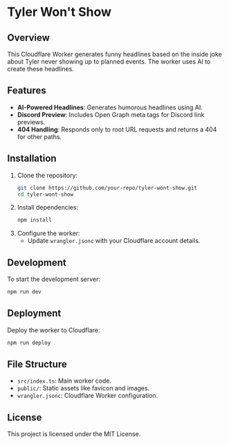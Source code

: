 # Tyler Won't Show

## Overview
This Cloudflare Worker generates funny headlines based on the inside joke about Tyler never showing up to planned events. The worker uses AI to create these headlines.

## Features
- **AI-Powered Headlines**: Generates humorous headlines using AI.
- **Discord Preview**: Includes Open Graph meta tags for Discord link previews.
- **404 Handling**: Responds only to root URL requests and returns a 404 for other paths.

## Installation
1. Clone the repository:
   ```bash
   git clone https://github.com/your-repo/tyler-wont-show.git
   cd tyler-wont-show
   ```
2. Install dependencies:
   ```bash
   npm install
   ```
3. Configure the worker:
   - Update `wrangler.jsonc` with your Cloudflare account details.

## Development
To start the development server:
```bash
npm run dev
```

## Deployment
Deploy the worker to Cloudflare:
```bash
npm run deploy
```


## File Structure
- `src/index.ts`: Main worker code.
- `public/`: Static assets like favicon and images.
- `wrangler.jsonc`: Cloudflare Worker configuration.

## License
This project is licensed under the MIT License.